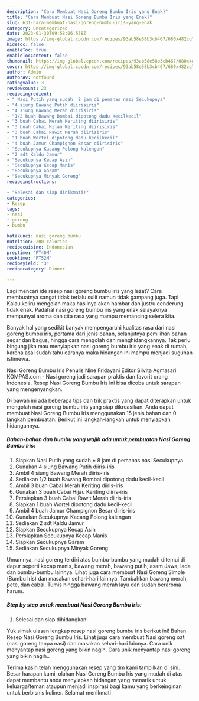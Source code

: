 ```yaml
---
description: "Cara Membuat Nasi Goreng Bumbu Iris yang Enak}"
title: "Cara Membuat Nasi Goreng Bumbu Iris yang Enak}"
slug: 631-cara-membuat-nasi-goreng-bumbu-iris-yang-enak
category: Uncategorized
date: 2023-01-30T09:58:06.538Z
image: https://img-global.cpcdn.com/recipes/93ab58e58b3cb467/680x482cq70/nasi-goreng-bumbu-iris-foto-resep-utama.jpg
hideToc: false
enableToc: true
enableTocContent: false
thumbnail: https://img-global.cpcdn.com/recipes/93ab58e58b3cb467/680x482cq70/nasi-goreng-bumbu-iris-foto-resep-utama.jpg
cover: https://img-global.cpcdn.com/recipes/93ab58e58b3cb467/680x482cq70/nasi-goreng-bumbu-iris-foto-resep-utama.jpg
author: Admin
authorAv: notfound
ratingvalue: 3
reviewcount: 23
recipeingredient:
- " Nasi Putih yang sudah  8 jam di pemanas nasi Secukupnya"
- "4 siung Bawang Putih diirisiris"
- "4 siung Bawang Merah diirisiris"
- "1/2 buah Bawang Bombai dipotong dadu kecilkecil"
- "3 buah Cabai Merah Keriting diirisiris"
- "3 buah Cabai Hijau Keriting diirisiris"
- "3 buah Cabai Rawit Merah diirisiris"
- "1 buah Wortel dipotong dadu kecilkecil"
- "4 buah Jamur Champignon Besar diirisiris"
- "Secukupnya Kacang Polong kalengan"
- "2 sdt Kaldu Jamur"
- "Secukupnya Kecap Asin"
- "Secukupnya Kecap Manis"
- "Secukupnya Garam"
- "Secukupnya Minyak Goreng"
recipeinstructions:

- "Selesai dan siap dinikmati!"
categories:
- Resep
tags:
- nasi
- goreng
- bumbu

katakunci: nasi goreng bumbu 
nutrition: 200 calories
recipecuisine: Indonesian
preptime: "PT40M"
cooktime: "PT52M"
recipeyield: "3"
recipecategory: Dinner

---
```



Lagi mencari ide resep nasi goreng bumbu iris yang lezat? Cara membuatnya sangat tidak terlalu sulit namun tidak gampang juga. Tapi Kalau keliru mengolah maka hasilnya akan hambar dan justru cenderung tidak enak. Padahal nasi goreng bumbu iris yang enak selayaknya mempunyai aroma dan cita rasa yang mampu memancing selera kita.


Banyak hal yang sedikit banyak mempengaruhi kualitas rasa dari nasi goreng bumbu iris, pertama dari jenis bahan, selanjutnya pemilihan bahan segar dan bagus, hingga cara mengolah dan menghidangkannya. Tak perlu bingung jika mau menyiapkan nasi goreng bumbu iris yang enak di rumah, karena asal sudah tahu caranya maka hidangan ini mampu menjadi suguhan istimewa.

Nasi Goreng Bumbu Iris Penulis Nine Fridayani Editor Silvita Agmasari KOMPAS.com - Nasi goreng jadi sarapan praktis dan favorit orang Indonesia. Resep Nasi Goreng Bumbu Iris ini bisa dicoba untuk sarapan yang mengenyangkan.


Di bawah ini ada beberapa tips dan trik praktis yang dapat diterapkan untuk mengolah nasi goreng bumbu iris yang siap dikreasikan. Anda dapat membuat Nasi Goreng Bumbu Iris menggunakan 15 jenis bahan dan 0 langkah pembuatan. Berikut ini langkah-langkah untuk menyiapkan hidangannya.

<!--inarticleads1-->

##### Bahan-bahan dan bumbu yang wajib ada untuk pembuatan Nasi Goreng Bumbu Iris:

1. Siapkan  Nasi Putih yang sudah ± 8 jam di pemanas nasi Secukupnya
1. Gunakan 4 siung Bawang Putih diiris-iris
1. Ambil 4 siung Bawang Merah diiris-iris
1. Sediakan 1/2 buah Bawang Bombai dipotong dadu kecil-kecil
1. Ambil 3 buah Cabai Merah Keriting diiris-iris
1. Gunakan 3 buah Cabai Hijau Keriting diiris-iris
1. Persiapkan 3 buah Cabai Rawit Merah diiris-iris
1. Siapkan 1 buah Wortel dipotong dadu kecil-kecil
1. Ambil 4 buah Jamur Champignon Besar diiris-iris
1. Gunakan Secukupnya Kacang Polong kalengan
1. Sediakan 2 sdt Kaldu Jamur
1. Siapkan Secukupnya Kecap Asin
1. Persiapkan Secukupnya Kecap Manis
1. Siapkan Secukupnya Garam
1. Sediakan Secukupnya Minyak Goreng


Umumnya, nasi goreng terdiri atas bumbu-bumbu yang mudah ditemui di dapur seperti kecap manis, bawang merah, bawang putih, asam Jawa, lada dan bumbu-bumbu lainnya. Lihat juga cara membuat Nasi Goreng Simple (Bumbu Iris) dan masakan sehari-hari lainnya. Tambahkan bawang merah, pete, dan cabai. Tumis hingga bawang merah layu dan sudah beraroma harum. 

<!--inarticleads2-->

##### Step by step untuk membuat Nasi Goreng Bumbu Iris:


1. Selesai dan siap dihidangkan!

Yuk simak ulasan lengkap resep nasi goreng bumbu iris berikut ini! Bahan Resep Nasi Goreng Bumbu Iris. Lihat juga cara membuat Nasi goreng oat (nasi goreng tanpa nasi) dan masakan sehari-hari lainnya. Cara unik menyantap nasi goreng yang bikin nagih. Cara unik menyantap nasi goreng yang bikin nagih.. 

Terima kasih telah menggunakan resep yang tim kami tampilkan di sini. Besar harapan kami, olahan Nasi Goreng Bumbu Iris yang mudah di atas dapat membantu anda menyiapkan hidangan yang menarik untuk keluarga/teman ataupun menjadi inspirasi bagi kamu yang berkeinginan untuk berbisnis kuliner. Selamat menikmati
